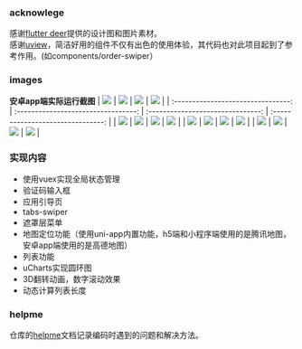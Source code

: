 ### acknowlege
感谢[flutter deer](https://github.com/simplezhli/flutter_deer/)提供的设计图和图片素材。<br>
感谢[uview](https://github.com/YanxinNet/uView)，简洁好用的组件不仅有出色的使用体验，其代码也对此项目起到了参考作用。(如components/order-swiper）
### images
**安卓app端实际运行截图**
| ![](./images/1.jpg)    |  ![](./images/2.jpg)    | ![](./images/3.jpg)   |  ![](./images/4.jpg)   |
| :--------------------------------: | :---------------------------------: | :-------------------------------: | :-------------------------------:  |
| ![](./images/5.jpg)    |  ![](./images/6.jpg)    | ![](./images/7.jpg)   |  ![](./images/8.jpg)   |
| ![](./images/9.jpg)    |  ![](./images/10.jpg)   | ![](./images/11.jpg)   | ![](./images/12.jpg)  |
| ![](./images/13.jpg)    |  ![](./images/14.jpg)   | ![](./images/15.jpg)   | ![](./images/16.jpg)  |
### 实现内容
- 使用vuex实现全局状态管理
- 验证码输入框
- 应用引导页
- tabs-swiper
- 遮罩层菜单
- 地图定位功能（使用uni-app内置功能，h5端和小程序端使用的是腾讯地图，安卓app端使用的是高德地图）
- 列表功能
- uCharts实现圆环图
- 3D翻转动画，数字滚动效果
- 动态计算列表长度
### helpme
仓库的[helpme](./HELPME.md)文档记录编码时遇到的问题和解决方法。
